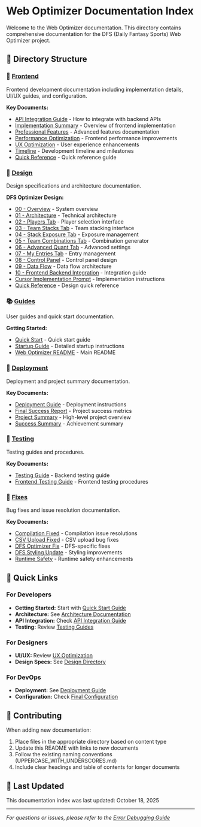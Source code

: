 # Web Optimizer Documentation Index

Welcome to the Web Optimizer documentation. This directory contains comprehensive documentation for the DFS (Daily Fantasy Sports) Web Optimizer project.

## 📁 Directory Structure

### 🎨 [Frontend](./frontend/)
Frontend development documentation including implementation details, UI/UX guides, and configuration.

**Key Documents:**
- [API Integration Guide](./frontend/API_INTEGRATION_GUIDE.md) - How to integrate with backend APIs
- [Implementation Summary](./frontend/IMPLEMENTATION_SUMMARY.md) - Overview of frontend implementation
- [Professional Features](./frontend/PROFESSIONAL_FEATURES.md) - Advanced features documentation
- [Performance Optimization](./frontend/PERFORMANCE_OPTIMIZATION.md) - Frontend performance improvements
- [UX Optimization](./frontend/UX_OPTIMIZATION_COMPLETE.md) - User experience enhancements
- [Timeline](./frontend/TIMELINE.md) - Development timeline and milestones
- [Quick Reference](./frontend/QUICK_REFERENCE.md) - Quick reference guide

### 🎯 [Design](./design/)
Design specifications and architecture documentation.

**DFS Optimizer Design:**
- [00 - Overview](./design/dfs-optimizer/00_OVERVIEW.md) - System overview
- [01 - Architecture](./design/dfs-optimizer/01_ARCHITECTURE.md) - Technical architecture
- [02 - Players Tab](./design/dfs-optimizer/02_PLAYERS_TAB.md) - Player selection interface
- [03 - Team Stacks Tab](./design/dfs-optimizer/03_TEAM_STACKS_TAB.md) - Team stacking interface
- [04 - Stack Exposure Tab](./design/dfs-optimizer/04_STACK_EXPOSURE_TAB.md) - Exposure management
- [05 - Team Combinations Tab](./design/dfs-optimizer/05_TEAM_COMBINATIONS_TAB.md) - Combination generator
- [06 - Advanced Quant Tab](./design/dfs-optimizer/06_ADVANCED_QUANT_TAB.md) - Advanced settings
- [07 - My Entries Tab](./design/dfs-optimizer/07_MY_ENTRIES_TAB.md) - Entry management
- [08 - Control Panel](./design/dfs-optimizer/08_CONTROL_PANEL.md) - Control panel design
- [09 - Data Flow](./design/dfs-optimizer/09_DATA_FLOW.md) - Data flow architecture
- [10 - Frontend Backend Integration](./design/dfs-optimizer/10_FRONTEND_BACKEND_INTEGRATION.md) - Integration guide
- [Cursor Implementation Prompt](./design/dfs-optimizer/CURSOR_IMPLEMENTATION_PROMPT.md) - Implementation instructions
- [Quick Reference](./design/dfs-optimizer/QUICK_REFERENCE.md) - Design quick reference

### 📚 [Guides](./guides/)
User guides and quick start documentation.

**Getting Started:**
- [Quick Start](./guides/QUICK_START.md) - Quick start guide
- [Startup Guide](./guides/STARTUP_GUIDE.md) - Detailed startup instructions
- [Web Optimizer README](./guides/WEB_OPTIMIZER_README.md) - Main README

### 🚀 [Deployment](./deployment/)
Deployment and project summary documentation.

**Key Documents:**
- [Deployment Guide](./deployment/DEPLOYMENT.md) - Deployment instructions
- [Final Success Report](./deployment/FINAL_SUCCESS_REPORT.md) - Project success metrics
- [Project Summary](./deployment/PROJECT_SUMMARY.md) - High-level project overview
- [Success Summary](./deployment/SUCCESS_SUMMARY.md) - Achievement summary

### 🧪 [Testing](./testing/)
Testing guides and procedures.

**Key Documents:**
- [Testing Guide](./testing/TESTING_GUIDE.md) - Backend testing guide
- [Frontend Testing Guide](./testing/FRONTEND_TESTING_GUIDE.md) - Frontend testing procedures

### 🔧 [Fixes](./fixes/)
Bug fixes and issue resolution documentation.

**Key Documents:**
- [Compilation Fixed](./fixes/COMPILATION_FIXED.md) - Compilation issue resolutions
- [CSV Upload Fixed](./fixes/CSV_UPLOAD_FIXED.md) - CSV upload bug fixes
- [DFS Optimizer Fix](./fixes/DFS_OPTIMIZER_FIX.md) - DFS-specific fixes
- [DFS Styling Update](./fixes/DFS_STYLING_UPDATE.md) - Styling improvements
- [Runtime Safety](./fixes/RUNTIME_SAFETY_COMPLETE.md) - Runtime safety enhancements

## 🎯 Quick Links

### For Developers
- **Getting Started:** Start with [Quick Start Guide](./guides/QUICK_START.md)
- **Architecture:** See [Architecture Documentation](./design/dfs-optimizer/01_ARCHITECTURE.md)
- **API Integration:** Check [API Integration Guide](./frontend/API_INTEGRATION_GUIDE.md)
- **Testing:** Review [Testing Guides](./testing/)

### For Designers
- **UI/UX:** Review [UX Optimization](./frontend/UX_OPTIMIZATION_COMPLETE.md)
- **Design Specs:** See [Design Directory](./design/dfs-optimizer/)

### For DevOps
- **Deployment:** See [Deployment Guide](./deployment/DEPLOYMENT.md)
- **Configuration:** Check [Final Configuration](./frontend/FINAL_CONFIGURATION.md)

## 📝 Contributing

When adding new documentation:
1. Place files in the appropriate directory based on content type
2. Update this README with links to new documents
3. Follow the existing naming conventions (UPPERCASE_WITH_UNDERSCORES.md)
4. Include clear headings and table of contents for longer documents

## 🔄 Last Updated

This documentation index was last updated: October 18, 2025

---

*For questions or issues, please refer to the [Error Debugging Guide](./frontend/ERROR_DEBUGGING_GUIDE.md)*

